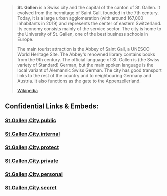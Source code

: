 
> **St. Gallen** is a Swiss city and the capital of the canton of St. Gallen. 
> It evolved from the hermitage of Saint Gall, founded in the 7th century. 
> Today, it is a large urban agglomeration (with around 167,000 inhabitants in 2019) 
> and represents the center of eastern Switzerland. 
> Its economy consists mainly of the service sector. 
> The city is home to the University of St. Gallen, one of the best business schools in Europe.
>
> The main tourist attraction is the Abbey of Saint Gall, a UNESCO World Heritage Site. 
> The Abbey's renowned library contains books from the 9th century. 
> The official language of St. Gallen is (the Swiss variety of Standard) German, 
> but the main spoken language is the local variant of Alemannic Swiss German. 
> The city has good transport links to the rest of the country 
> and to neighbouring Germany and Austria. 
> It also functions as the gate to the Appenzellerland.
>
> [Wikipedia](https://en.wikipedia.org/wiki/St.%20Gallen)









## Confidential Links & Embeds: 

### [St.Gallen,City.public](/_public/\Earth\Continent\Europe\Europe~Central\Switzerland\Switzerland~Cantons\St.Gallen,Canton\districts~St_Gallen\St_Gallen-district\municipalities~Sankt_GallenSt.Gallen,City.public.md) 

### [St.Gallen,City.internal](/_internal/\Earth\Continent\Europe\Europe~Central\Switzerland\Switzerland~Cantons\St.Gallen,Canton\districts~St_Gallen\St_Gallen-district\municipalities~Sankt_GallenSt.Gallen,City.internal.md) 

### [St.Gallen,City.protect](/_protect/\Earth\Continent\Europe\Europe~Central\Switzerland\Switzerland~Cantons\St.Gallen,Canton\districts~St_Gallen\St_Gallen-district\municipalities~Sankt_GallenSt.Gallen,City.protect.md) 

### [St.Gallen,City.private](/_private/\Earth\Continent\Europe\Europe~Central\Switzerland\Switzerland~Cantons\St.Gallen,Canton\districts~St_Gallen\St_Gallen-district\municipalities~Sankt_GallenSt.Gallen,City.private.md) 

### [St.Gallen,City.personal](/_personal/\Earth\Continent\Europe\Europe~Central\Switzerland\Switzerland~Cantons\St.Gallen,Canton\districts~St_Gallen\St_Gallen-district\municipalities~Sankt_GallenSt.Gallen,City.personal.md) 

### [St.Gallen,City.secret](/_secret/\Earth\Continent\Europe\Europe~Central\Switzerland\Switzerland~Cantons\St.Gallen,Canton\districts~St_Gallen\St_Gallen-district\municipalities~Sankt_GallenSt.Gallen,City.secret.md)

